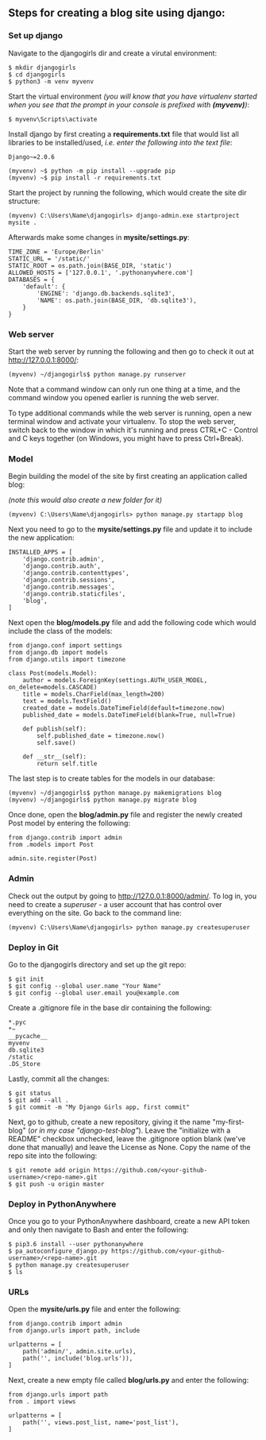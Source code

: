 ## Steps for creating a blog site using django:
### Set up django
Navigate to the djangogirls dir and create a virutal environment:
```
$ mkdir djangogirls
$ cd djangogirls
$ python3 -m venv myvenv
```
Start the virtual environment 
*(you will know that you have virtualenv started when you see that the prompt in your console is prefixed with **(myvenv)**)*:
```
$ myvenv\Scripts\activate
```
Install django by first creating a **requirements.txt** file that would list all libraries to be installed/used, *i.e. enter the following into the text file*:
```
Django~=2.0.6
```
```
(myvenv) ~$ python -m pip install --upgrade pip
(myvenv) ~$ pip install -r requirements.txt
```
Start the project by running the following, which would create the site dir structure:
```
(myvenv) C:\Users\Name\djangogirls> django-admin.exe startproject mysite .
```
Afterwards make some changes in **mysite/settings.py**:
```
TIME_ZONE = 'Europe/Berlin'
STATIC_URL = '/static/'
STATIC_ROOT = os.path.join(BASE_DIR, 'static')
ALLOWED_HOSTS = ['127.0.0.1', '.pythonanywhere.com']
DATABASES = {
    'default': {
        'ENGINE': 'django.db.backends.sqlite3',
        'NAME': os.path.join(BASE_DIR, 'db.sqlite3'),
    }
}
```
### Web server
Start the web server by running the following and then go to check it out at http://127.0.0.1:8000/:
```
(myvenv) ~/djangogirls$ python manage.py runserver
```
Note that a command window can only run one thing at a time, and the command window you opened earlier is running the web server. 

To type additional commands while the web server is running, open a new terminal window and activate your virtualenv. To stop the web server, switch back to the window in which it's running and press CTRL+C - Control and C keys together (on Windows, you might have to press Ctrl+Break).

### Model
Begin building the model of the site by first creating an application called blog:

*(note this would also create a new folder for it)*
```
(myvenv) C:\Users\Name\djangogirls> python manage.py startapp blog
```
Next you need to go to the **mysite/settings.py** file and update it to include the new application:
```
INSTALLED_APPS = [
    'django.contrib.admin',
    'django.contrib.auth',
    'django.contrib.contenttypes',
    'django.contrib.sessions',
    'django.contrib.messages',
    'django.contrib.staticfiles',
    'blog',
]
```
Next open the **blog/models.py** file and add the following code which would include the class of the models:
```
from django.conf import settings
from django.db import models
from django.utils import timezone

class Post(models.Model):
    author = models.ForeignKey(settings.AUTH_USER_MODEL, on_delete=models.CASCADE)
    title = models.CharField(max_length=200)
    text = models.TextField()
    created_date = models.DateTimeField(default=timezone.now)
    published_date = models.DateTimeField(blank=True, null=True)

    def publish(self):
        self.published_date = timezone.now()
        self.save()

    def __str__(self):
        return self.title
```       
The last step is to create tables for the models in our database:
```
(myvenv) ~/djangogirls$ python manage.py makemigrations blog
(myvenv) ~/djangogirls$ python manage.py migrate blog
```
Once done, open the **blog/admin.py** file and register the newly created Post model by entering the following:
```
from django.contrib import admin
from .models import Post

admin.site.register(Post)
```
### Admin
Check out the output by going to http://127.0.0.1:8000/admin/. To log in, you need to create a *superuser* - a user account that has control over everything on the site. Go back to the command line:
```
(myvenv) C:\Users\Name\djangogirls> python manage.py createsuperuser
```

### Deploy in Git
Go to the djangogirls directory and set up the git repo:
```
$ git init
$ git config --global user.name "Your Name"
$ git config --global user.email you@example.com
```
Create a .gitignore file in the base dir containing the following:
```
*.pyc
*~
__pycache__
myvenv
db.sqlite3
/static
.DS_Store
```
Lastly, commit all the changes:
```
$ git status
$ git add --all .
$ git commit -m "My Django Girls app, first commit"
```
Next, go to github, create a new repository, giving it the name "my-first-blog" (*or in my case "django-test-blog"*). Leave the "initialize with a README" checkbox unchecked, leave the .gitignore option blank (we've done that manually) and leave the License as None. Copy the name of the repo site into the following:
```
$ git remote add origin https://github.com/<your-github-username>/<repo-name>.git
$ git push -u origin master
```
### Deploy in PythonAnywhere
Once you go to your PythonAnywhere dashboard, create a new API token and only then navigate to Bash and enter the following:
```
$ pip3.6 install --user pythonanywhere
$ pa_autoconfigure_django.py https://github.com/<your-github-username>/<repo-name>.git
$ python manage.py createsuperuser
$ ls
```
### URLs
Open the **mysite/urls.py** file and enter the following:
```
from django.contrib import admin
from django.urls import path, include

urlpatterns = [
    path('admin/', admin.site.urls),
    path('', include('blog.urls')),
]
```
Next, create a new empty file called **blog/urls.py** and enter the following:
```
from django.urls import path
from . import views

urlpatterns = [
    path('', views.post_list, name='post_list'),
]
```
